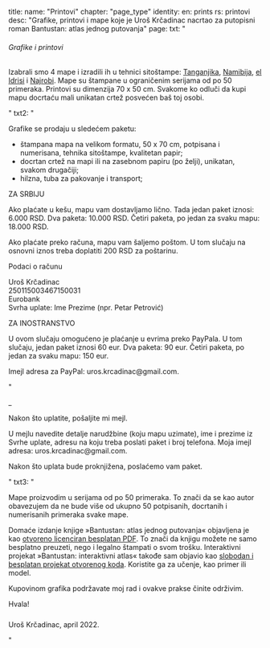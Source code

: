 title: 
    name: "Printovi"
    chapter: "page_type"
identity:
    en: prints
    rs: printovi
desc: "Grafike, printovi i mape koje je Uroš Krčadinac nacrtao za putopisni roman Bantustan: atlas jednog putovanja"
page:
    txt: "<h6>Grafike i printovi</h6>
<p>Izabrali smo 4 mape i izradili ih u tehnici sitoštampe: <a href='/bantustan-interactive-atlas/mapa/tanzania2/' target='_blank'>Tanganjika</a>, <a href='/bantustan-interactive-atlas/mapa/namibia/' target='_blank'>Namibija</a>, <a href='/bantustan-interactive-atlas/mapa/al-idrisi/' target='_blank'>el Idrisi</a> i <a href='/static/space/afroatlas/maps/s_nairobi.jpg' target='_blank'>Najrobi</a>. Mape su štampane u ograničenim serijama od po 50 primeraka. Printovi su dimenzija 70 x 50 cm. Svakome ko odluči da kupi mapu docrtaću mali unikatan crtež posvećen baš toj osobi.</p>"
    txt2: "<p>Grafike se prodaju u sledećem paketu:</p>
<p><ul><li>štampana mapa na velikom formatu, 50 x 70 cm, potpisana i numerisana, tehnika sitoštampe, kvalitetan papir;</li>
<li>docrtan crtež na mapi ili na zasebnom papiru (po želji), unikatan, svakom drugačiji;</li>
<li>hilzna, tuba za pakovanje i transport;</li>
</ul></p>
<p><span class='email'>ZA SRBIJU</span></p>
<p>Ako plaćate u kešu, mapu vam dostavljamo lično. Tada jedan paket iznosi: <span class='email'>6.000 RSD</span>. Dva paketa: <span class='email'>10.000 RSD</span>. Četiri paketa, po jedan za svaku mapu: <span class='email'>18.000 RSD</span>.</p>
<p>Ako plaćate preko računa, mapu vam šaljemo poštom. U tom slučaju na osnovni iznos treba doplatiti <span class='email'>200 RSD</span> za poštarinu.</p>
<p>Podaci o računu</p>
<p><span class='email'>Uroš Krčadinac</span><br>
<span class='email'>250115003467150031</span><br>
<span class='email'>Eurobank</span><br>
<span class='email'>Svrha uplate: Ime Prezime (npr. Petar Petrović)</span></p>
<p><span class='email'>ZA INOSTRANSTVO</span></p>
<p>U ovom slučaju omogućeno je plaćanje u evrima preko PayPala. U tom slučaju, jedan paket iznosi <span class='email'>60 eur</span>. Dva paketa: <span class='email'>90 eur</span>. Četiri paketa, po jedan za svaku mapu: <span class='email'>150 eur</span>.</p>
<p>Imejl adresa za PayPal: <span class='email'>uros.krcadinac@gmail.com</span>.</p>"
<p>_</p>
<p>Nakon što uplatite, pošaljite mi mejl.</p>
<p>U mejlu navedite detalje narudžbine (koju mapu uzimate), ime i prezime iz Svrhe uplate, adresu na koju treba poslati paket i broj telefona. Moja imejl adresa: <span class='email'>uros.krcadinac@gmail.com</span>.</p>
<p>Nakon što uplata bude proknjižena, poslaćemo vam paket.</p>"
    txt3: "<p>Mape proizvodim u serijama od po 50 primeraka. To znači da se kao autor obavezujem da ne bude više od ukupno 50 potpisanih, docrtanih i numerisanih primeraka svake mape.</p>
<p>Domaće izdanje knjige »Bantustan: atlas jednog putovanja« objavljena je kao <a href='https://krcadinac.com/download/books/Bantustan.pdf' target='_blank'>otvoreno licenciran besplatan PDF</a>. To znači da knjigu možete ne samo besplatno preuzeti, nego i legalno štampati o svom trošku. Interaktivni projekat »Bantustan: interaktivni atlas« takođe sam objavio kao <a href='http://github.com/parthenocissus/' target='_blank'>slobodan i besplatan projekat otvorenog koda</a>. Koristite ga za učenje, kao primer ili model.</p>
<p>Kupovinom grafika podržavate moj rad i ovakve prakse činite održivim.</p>
<p>Hvala!</p>
<p style='padding-top: 1vw;'>Uroš Krčadinac, april 2022.</p>"